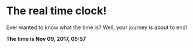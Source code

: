 # The real time clock!

Ever wanted to know what the time is? Well, your journey is about to end!

**The time is Nov 09, 2017, 05:57**